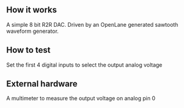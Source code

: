 <!---

This file is used to generate your project datasheet. Please fill in the information below and delete any unused
sections.

You can also include images in this folder and reference them in the markdown. Each image must be less than
512 kb in size, and the combined size of all images must be less than 1 MB.
-->

## How it works

A simple 8 bit R2R DAC. Driven by an OpenLane generated sawtooth waveform generator.

## How to test

Set the first 4 digital inputs to select the output analog voltage

## External hardware

A multimeter to measure the output voltage on analog pin 0

